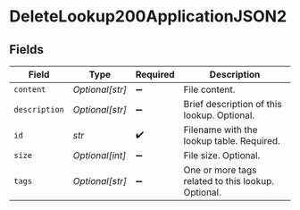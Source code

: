 # DeleteLookup200ApplicationJSON2


## Fields

| Field                                              | Type                                               | Required                                           | Description                                        |
| -------------------------------------------------- | -------------------------------------------------- | -------------------------------------------------- | -------------------------------------------------- |
| `content`                                          | *Optional[str]*                                    | :heavy_minus_sign:                                 | File content.                                      |
| `description`                                      | *Optional[str]*                                    | :heavy_minus_sign:                                 | Brief description of this lookup. Optional.        |
| `id`                                               | *str*                                              | :heavy_check_mark:                                 | Filename with the lookup table. Required.          |
| `size`                                             | *Optional[int]*                                    | :heavy_minus_sign:                                 | File size. Optional.                               |
| `tags`                                             | *Optional[str]*                                    | :heavy_minus_sign:                                 | One or more tags related to this lookup. Optional. |